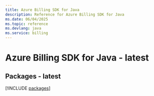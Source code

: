 ```yaml
---
title: Azure Billing SDK for Java
description: Reference for Azure Billing SDK for Java
ms.date: 06/04/2025
ms.topic: reference
ms.devlang: java
ms.service: billing
---
```

# Azure Billing SDK for Java - latest
## Packages - latest
[!INCLUDE [packages](billing-index.md)]